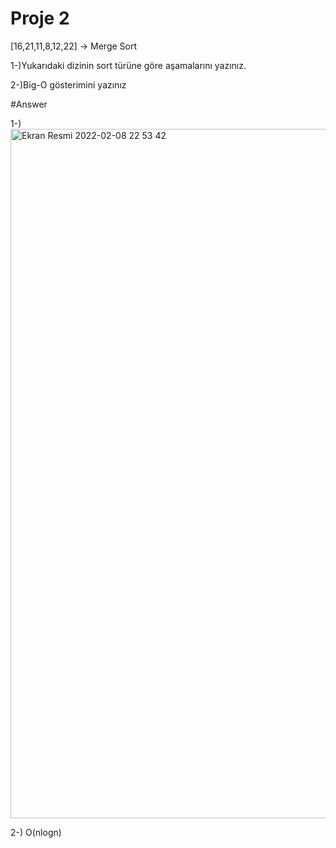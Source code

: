 # Proje 2
[16,21,11,8,12,22] -> Merge Sort

1-)Yukarıdaki dizinin sort türüne göre aşamalarını yazınız.

2-)Big-O gösterimini yazınız

#Answer

1-)
<img width="1103" alt="Ekran Resmi 2022-02-08 22 53 42" src="https://user-images.githubusercontent.com/43450948/153065100-7d58704d-9ba7-48eb-a162-2cf6ff6ce358.png">






2-) O(nlogn)
